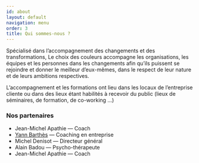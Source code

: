 ```yaml
---
id: about
layout: default
navigation: menu
order: 3
title: Qui sommes-nous ?
---
```


Spécialisé dans l’accompagnement des changements et des transformations, Le choix des couleurs accompagne les organisations, les équipes et les personnes dans les changements afin qu’ils puissent se rejoindre et donner le meilleur d’eux-mêmes, dans le respect de leur nature et de leurs ambitions respectives.

L’accompagnement et les formations ont lieu dans les locaux de l’entreprise cliente ou dans des lieux étant habilités à recevoir du public (lieux de séminaires, de formation, de co-working …)

### Nos partenaires
- Jean-Michel Apathie — Coach
- [Yann Barthès](http://lechoixdescouleurs.fr) — Coaching en entreprise
- Michel Denisot — Directeur général
- Alain Badou — Psycho-thérapeute
- Jean-Michel Apathie — Coach
